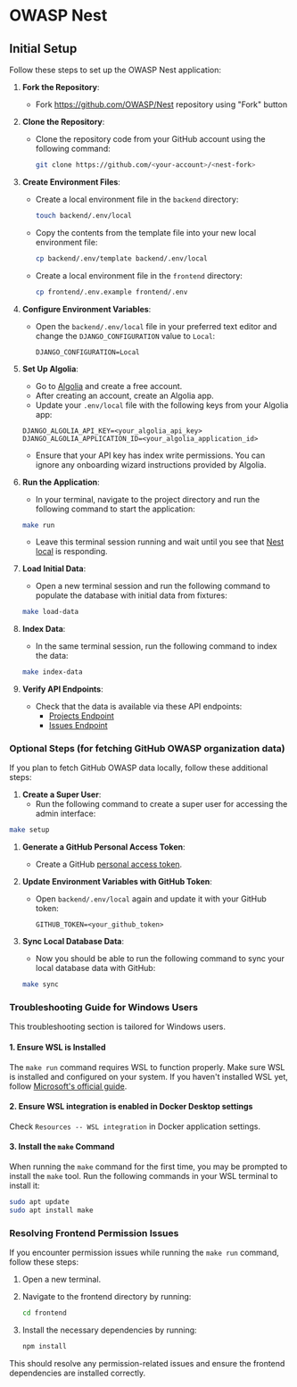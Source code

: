 # OWASP Nest

## Initial Setup

Follow these steps to set up the OWASP Nest application:

1. **Fork the Repository**:
   - Fork https://github.com/OWASP/Nest repository using "Fork" button

1. **Clone the Repository**:
   - Clone the repository code from your GitHub account using the following command:

     ```bash
     git clone https://github.com/<your-account>/<nest-fork>
     ```

1. **Create Environment Files**:
   - Create a local environment file in the `backend` directory:

     ```bash
     touch backend/.env/local
     ```

   - Copy the contents from the template file into your new local environment file:

     ```bash
     cp backend/.env/template backend/.env/local
     ```

   - Create a local environment file in the `frontend` directory:

     ```bash
     cp frontend/.env.example frontend/.env
     ```

1. **Configure Environment Variables**:
   - Open the `backend/.env/local` file in your preferred text editor and change the `DJANGO_CONFIGURATION` value to `Local`:

     ```plaintext
     DJANGO_CONFIGURATION=Local
     ```

1. **Set Up Algolia**:
   - Go to [Algolia](https://www.algolia.com/) and create a free account.
   - After creating an account, create an Algolia app.
   - Update your `.env/local` file with the following keys from your Algolia app:

   ```plaintext
   DJANGO_ALGOLIA_API_KEY=<your_algolia_api_key>
   DJANGO_ALGOLIA_APPLICATION_ID=<your_algolia_application_id>
   ```

   - Ensure that your API key has index write permissions. You can ignore any onboarding wizard instructions provided by Algolia.

1. **Run the Application**:
   - In your terminal, navigate to the project directory and run the following command to start the application:

   ```bash
   make run
   ```

   - Leave this terminal session running and wait until you see that [Nest local](http://localhost:8000/api/v1) is responding.

1. **Load Initial Data**:
   - Open a new terminal session and run the following command to populate the database with initial data from fixtures:

   ```bash
   make load-data
   ```

1. **Index Data**:
   - In the same terminal session, run the following command to index the data:

   ```bash
   make index-data
   ```

1. **Verify API Endpoints**:
   - Check that the data is available via these API endpoints:
     - [Projects Endpoint](http://localhost:8000/api/v1/owasp/search/project)
     - [Issues Endpoint](http://localhost:8000/api/v1/owasp/search/issue)

### Optional Steps (for fetching GitHub OWASP organization data)

If you plan to fetch GitHub OWASP data locally, follow these additional steps:

1. **Create a Super User**:
   - Run the following command to create a super user for accessing the admin interface:

  ```bash
  make setup
  ```

1. **Generate a GitHub Personal Access Token**:
    - Create a GitHub [personal access token](https://docs.github.com/en/authentication/keeping-your-account-and-data-secure/managing-your-personal-access-tokens).

1. **Update Environment Variables with GitHub Token**:
    - Open `backend/.env/local` again and update it with your GitHub token:

      ```plaintext
      GITHUB_TOKEN=<your_github_token>
      ```

1. **Sync Local Database Data**:
   - Now you should be able to run the following command to sync your local database data with GitHub:

   ```bash
   make sync
   ```

### Troubleshooting Guide for Windows Users

This troubleshooting section is tailored for Windows users.

#### 1. Ensure WSL is Installed

The `make run` command requires WSL to function properly. Make sure WSL is installed and configured on your system. If you haven't installed WSL yet, follow [Microsoft's official guide](https://learn.microsoft.com/en-us/windows/wsl/install).

#### 2. Ensure WSL integration is enabled in Docker Desktop settings

Check `Resources -- WSL integration` in Docker application settings.

#### 3. Install the `make` Command

When running the `make` command for the first time, you may be prompted to install the `make` tool. Run the following commands in your WSL terminal to install it:

```bash
sudo apt update
sudo apt install make
```

### Resolving Frontend Permission Issues

If you encounter permission issues while running the `make run` command, follow these steps:

1. Open a new terminal.
2. Navigate to the frontend directory by running:

   ```bash
   cd frontend
   ```

3. Install the necessary dependencies by running:

   ```bash
   npm install
   ```

This should resolve any permission-related issues and ensure the frontend dependencies are installed correctly.
